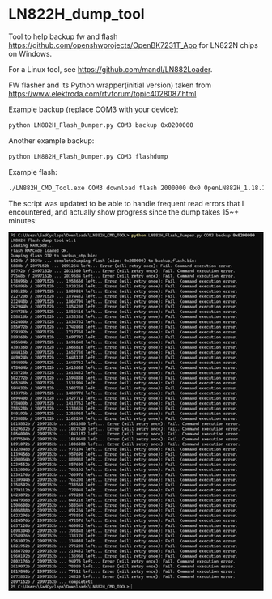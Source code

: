 # LN822H_dump_tool

Tool to help backup fw and flash https://github.com/openshwprojects/OpenBK7231T_App for LN822N chips on Windows.

For a Linux tool, see https://github.com/mandl/LN882Loader.

FW flasher and its Python wrapper(initial version) taken from https://www.elektroda.com/rtvforum/topic4028087.html

Example backup (replace COM3 with your device):

```bash
python LN882H_Flash_Dumper.py COM3 backup 0x0200000
```

Another example backup:

```bash
python LN882H_Flash_Dumper.py COM3 flashdump
```

Example flash:

```bash
./LN882H_CMD_Tool.exe COM3 download flash 2000000 0x0 OpenLN882H_1.18.102.bin
```

The script was updated to be able to handle frequent read errors that I encountered, and actually show progress since the dump takes 15~+ minutes:

[![Backup screenshot](docs/backup.png?raw=true)](docs/backup.png?raw=true)
